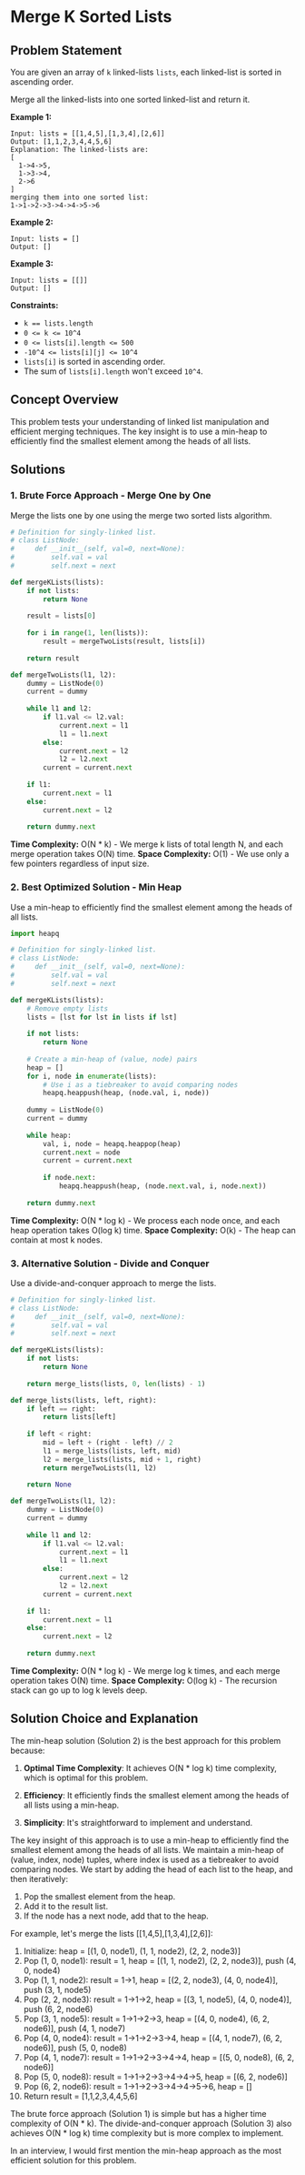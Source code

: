 # Merge K Sorted Lists

## Problem Statement

You are given an array of `k` linked-lists `lists`, each linked-list is sorted in ascending order.

Merge all the linked-lists into one sorted linked-list and return it.

**Example 1:**
```
Input: lists = [[1,4,5],[1,3,4],[2,6]]
Output: [1,1,2,3,4,4,5,6]
Explanation: The linked-lists are:
[
  1->4->5,
  1->3->4,
  2->6
]
merging them into one sorted list:
1->1->2->3->4->4->5->6
```

**Example 2:**
```
Input: lists = []
Output: []
```

**Example 3:**
```
Input: lists = [[]]
Output: []
```

**Constraints:**
- `k == lists.length`
- `0 <= k <= 10^4`
- `0 <= lists[i].length <= 500`
- `-10^4 <= lists[i][j] <= 10^4`
- `lists[i]` is sorted in ascending order.
- The sum of `lists[i].length` won't exceed `10^4`.

## Concept Overview

This problem tests your understanding of linked list manipulation and efficient merging techniques. The key insight is to use a min-heap to efficiently find the smallest element among the heads of all lists.

## Solutions

### 1. Brute Force Approach - Merge One by One

Merge the lists one by one using the merge two sorted lists algorithm.

```python
# Definition for singly-linked list.
# class ListNode:
#     def __init__(self, val=0, next=None):
#         self.val = val
#         self.next = next

def mergeKLists(lists):
    if not lists:
        return None
    
    result = lists[0]
    
    for i in range(1, len(lists)):
        result = mergeTwoLists(result, lists[i])
    
    return result

def mergeTwoLists(l1, l2):
    dummy = ListNode(0)
    current = dummy
    
    while l1 and l2:
        if l1.val <= l2.val:
            current.next = l1
            l1 = l1.next
        else:
            current.next = l2
            l2 = l2.next
        current = current.next
    
    if l1:
        current.next = l1
    else:
        current.next = l2
    
    return dummy.next
```

**Time Complexity:** O(N * k) - We merge k lists of total length N, and each merge operation takes O(N) time.
**Space Complexity:** O(1) - We use only a few pointers regardless of input size.

### 2. Best Optimized Solution - Min Heap

Use a min-heap to efficiently find the smallest element among the heads of all lists.

```python
import heapq

# Definition for singly-linked list.
# class ListNode:
#     def __init__(self, val=0, next=None):
#         self.val = val
#         self.next = next

def mergeKLists(lists):
    # Remove empty lists
    lists = [lst for lst in lists if lst]
    
    if not lists:
        return None
    
    # Create a min-heap of (value, node) pairs
    heap = []
    for i, node in enumerate(lists):
        # Use i as a tiebreaker to avoid comparing nodes
        heapq.heappush(heap, (node.val, i, node))
    
    dummy = ListNode(0)
    current = dummy
    
    while heap:
        val, i, node = heapq.heappop(heap)
        current.next = node
        current = current.next
        
        if node.next:
            heapq.heappush(heap, (node.next.val, i, node.next))
    
    return dummy.next
```

**Time Complexity:** O(N * log k) - We process each node once, and each heap operation takes O(log k) time.
**Space Complexity:** O(k) - The heap can contain at most k nodes.

### 3. Alternative Solution - Divide and Conquer

Use a divide-and-conquer approach to merge the lists.

```python
# Definition for singly-linked list.
# class ListNode:
#     def __init__(self, val=0, next=None):
#         self.val = val
#         self.next = next

def mergeKLists(lists):
    if not lists:
        return None
    
    return merge_lists(lists, 0, len(lists) - 1)

def merge_lists(lists, left, right):
    if left == right:
        return lists[left]
    
    if left < right:
        mid = left + (right - left) // 2
        l1 = merge_lists(lists, left, mid)
        l2 = merge_lists(lists, mid + 1, right)
        return mergeTwoLists(l1, l2)
    
    return None

def mergeTwoLists(l1, l2):
    dummy = ListNode(0)
    current = dummy
    
    while l1 and l2:
        if l1.val <= l2.val:
            current.next = l1
            l1 = l1.next
        else:
            current.next = l2
            l2 = l2.next
        current = current.next
    
    if l1:
        current.next = l1
    else:
        current.next = l2
    
    return dummy.next
```

**Time Complexity:** O(N * log k) - We merge log k times, and each merge operation takes O(N) time.
**Space Complexity:** O(log k) - The recursion stack can go up to log k levels deep.

## Solution Choice and Explanation

The min-heap solution (Solution 2) is the best approach for this problem because:

1. **Optimal Time Complexity**: It achieves O(N * log k) time complexity, which is optimal for this problem.

2. **Efficiency**: It efficiently finds the smallest element among the heads of all lists using a min-heap.

3. **Simplicity**: It's straightforward to implement and understand.

The key insight of this approach is to use a min-heap to efficiently find the smallest element among the heads of all lists. We maintain a min-heap of (value, index, node) tuples, where index is used as a tiebreaker to avoid comparing nodes. We start by adding the head of each list to the heap, and then iteratively:
1. Pop the smallest element from the heap.
2. Add it to the result list.
3. If the node has a next node, add that to the heap.

For example, let's merge the lists [[1,4,5],[1,3,4],[2,6]]:
1. Initialize: heap = [(1, 0, node1), (1, 1, node2), (2, 2, node3)]
2. Pop (1, 0, node1): result = 1, heap = [(1, 1, node2), (2, 2, node3)], push (4, 0, node4)
3. Pop (1, 1, node2): result = 1->1, heap = [(2, 2, node3), (4, 0, node4)], push (3, 1, node5)
4. Pop (2, 2, node3): result = 1->1->2, heap = [(3, 1, node5), (4, 0, node4)], push (6, 2, node6)
5. Pop (3, 1, node5): result = 1->1->2->3, heap = [(4, 0, node4), (6, 2, node6)], push (4, 1, node7)
6. Pop (4, 0, node4): result = 1->1->2->3->4, heap = [(4, 1, node7), (6, 2, node6)], push (5, 0, node8)
7. Pop (4, 1, node7): result = 1->1->2->3->4->4, heap = [(5, 0, node8), (6, 2, node6)]
8. Pop (5, 0, node8): result = 1->1->2->3->4->4->5, heap = [(6, 2, node6)]
9. Pop (6, 2, node6): result = 1->1->2->3->4->4->5->6, heap = []
10. Return result = [1,1,2,3,4,4,5,6]

The brute force approach (Solution 1) is simple but has a higher time complexity of O(N * k). The divide-and-conquer approach (Solution 3) also achieves O(N * log k) time complexity but is more complex to implement.

In an interview, I would first mention the min-heap approach as the most efficient solution for this problem.
